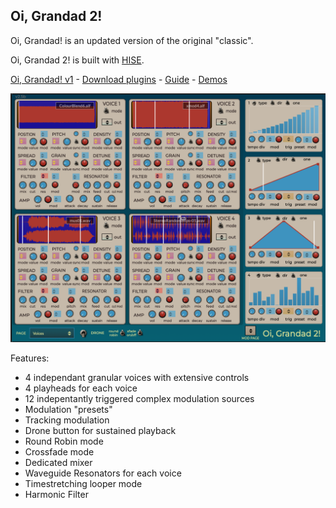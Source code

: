 
  

## ********Oi, Grandad 2!********

Oi, Grandad! is an updated version of the original "classic".

Oi, Grandad 2! is built with [HISE](http://hise.audio).

[Oi, Grandad! v1](https://github.com/publicsamples/Oi-Grandad/) - [Download plugins](https://github.com/publicsamples/Oi-Grandad-2/releases) - [Guide](https://github.com/publicsamples/Oi-Grandad/wiki/Oi,-Grandad!-Quick-Guide) - [Demos](https://www.youtube.com/playlist?list=PL8Rp79UJ5uBC-SntUW93i3953yPq0DeSF)

![Oi, Grandad! ](https://github.com/publicsamples/Oi-Grandad-2/blob/main/oigrandad2.png?raw=true)

  Features:

- 4 independant granular voices with extensive controls
- 4 playheads for each voice
- 12 indepentantly triggered complex modulation sources
- Modulation "presets"
- Tracking modulation
- Drone button for sustained playback
- Round Robin mode
- Crossfade mode
- Dedicated mixer
- Waveguide Resonators for each voice
- Timestretching looper mode
- Harmonic Filter


